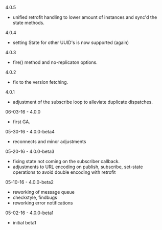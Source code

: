
4.0.5
- unified retrofit handling to lower amount of instances and sync'd the state methods.

4.0.4
- setting State for other UUID's is now supported (again)

4.0.3
- fire() method and no-replicaton options.

4.0.2
- fix to the version fetching.

4.0.1
- adjustment of the subscribe loop to alleviate duplicate dispatches.

06-03-16 - 4.0.0
- first GA.

05-30-16 - 4.0.0-beta4
- reconnects and minor adjustments

05-20-16 - 4.0.0-beta3
- fixing state not coming on the subscriber callback.
- adjustments to URL encoding on publish, subscribe, set-state operations to avoid double encoding with retrofit

05-10-16 - 4.0.0-beta2
- reworking of message queue
- checkstyle, findbugs
- reworking error notifications

05-02-16 - 4.0.0-beta1
- initial beta1

